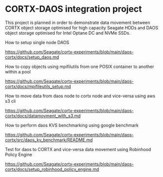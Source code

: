 # CORTX-DAOS integration project

This project is planned in order to demonstrate data movement between CORTX object storage optimised for high capacity Seagate HDDs and DAOS object storage optimised for Intel Optane DC and NVMe SSDs.

How to setup single node DAOS

https://github.com/Seagate/cortx-experiments/blob/main/daos-cortx/docs/setup_daos.md

How to copy objects using mpifilutils from one POSIX container to another within a pool

https://github.com/Seagate/cortx-experiments/blob/main/daos-cortx/docs/mpifileutils_setup.md

How to move data from daos node to cortx node and vice-versa using aws s3 cli

https://github.com/Seagate/cortx-experiments/blob/main/daos-cortx/docs/datamovment_with_s3.md

How to perform daos KVS benchmarking using google benchmark

https://github.com/Seagate/cortx-experiments/blob/main/daos-cortx/src/daos_kv_benchmark/README.md

Test for daos to CORTX and vice-versa data movement using Robinhood Policy Engine

https://github.com/Seagate/cortx-experiments/blob/main/daos-cortx/docs/setup_robinhood_policy_engine.md
